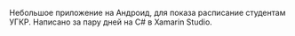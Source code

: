 Небольшое приложение на Андроид, для показа расписание студентам УГКР. Написано за пару дней на C# в Xamarin Studio. 
